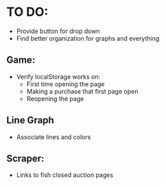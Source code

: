 # TO DO:
* Provide button for drop down
* Find better organization for graphs and everything

## Game:
* Verify localStorage works on:
	* First time opening the page
	* Making a purchase that first page open
	* Reopening the page

## Line Graph
* Associate lines and colors

## Scraper:
* Links to fish closed auction pages


